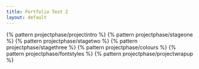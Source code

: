 ```yaml
---
title: Portfolio Test 2
layout: default
---
```


{% pattern projectphase/projectintro %}
{% pattern projectphase/stageone %}
{% pattern projectphase/stagetwo %}
{% pattern projectphase/stagethree %}
{% pattern projectphase/colours %}
{% pattern projectphase/fontstyles %}
{% pattern projectphase/projectwrapup %}
